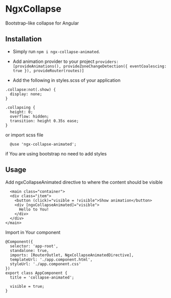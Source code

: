 # NgxCollapse

Bootstrap-like collapse for Angular


## Installation

- Simply run `npm i ngx-collapse-animated`.
- Add animation provider to your project
  `providers: [provideAnimations(),
  provideZoneChangeDetection({ eventCoalescing: true }),
  provideRouter(routes)]`

- Add the following in styles.scss of your application
````
.collapse:not(.show) {
  display: none;
}

.collapsing {
  height: 0;
  overflow: hidden;
  transition: height 0.35s ease;
}
````

or import scss file
`````
  @use 'ngx-collapse-animated';
`````
if You are using bootstrap no need to add styles

## Usage
Add ngxCollapseAnimated directive to where the content should be visible
`````
  <main class="container">
  <div class="item">
    <button (click)="visible = !visible">Show animation</button>
    <div [ngxCollapseAnimated]="visible">
      Hello to You!
    </div>
  </div>
</main>
`````

Import in Your component
````` 
@Component({
  selector: 'app-root',
  standalone: true,
  imports: [RouterOutlet, NgxCollapseAnimatedDirective],
  templateUrl: './app.component.html',
  styleUrl: './app.component.css'
})
export class AppComponent {
  title = 'collapse-animated';

  visible = true;
}
`````
